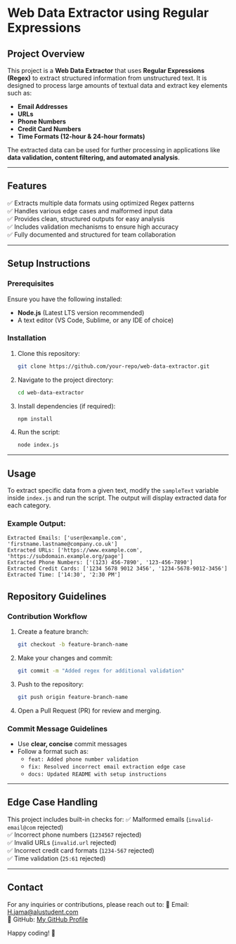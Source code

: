 # Web Data Extractor using Regular Expressions

## Project Overview

This project is a **Web Data Extractor** that uses **Regular Expressions (Regex)** to extract structured information from unstructured text. It is designed to process large amounts of textual data and extract key elements such as:

- **Email Addresses**
- **URLs**
- **Phone Numbers**
- **Credit Card Numbers**
- **Time Formats (12-hour & 24-hour formats)**

The extracted data can be used for further processing in applications like **data validation, content filtering, and automated analysis**.

---

## Features

✅ Extracts multiple data formats using optimized Regex patterns\
✅ Handles various edge cases and malformed input data\
✅ Provides clean, structured outputs for easy analysis\
✅ Includes validation mechanisms to ensure high accuracy\
✅ Fully documented and structured for team collaboration

---

## Setup Instructions

### Prerequisites

Ensure you have the following installed:

- **Node.js** (Latest LTS version recommended)
- A text editor (VS Code, Sublime, or any IDE of choice)

### Installation

1. Clone this repository:
   ```bash
   git clone https://github.com/your-repo/web-data-extractor.git
   ```
2. Navigate to the project directory:
   ```bash
   cd web-data-extractor
   ```
3. Install dependencies (if required):
   ```bash
   npm install
   ```
4. Run the script:
   ```bash
   node index.js
   ```

---

## Usage

To extract specific data from a given text, modify the `sampleText` variable inside `index.js` and run the script. The output will display extracted data for each category.

### Example Output:

```
Extracted Emails: ['user@example.com', 'firstname.lastname@company.co.uk']
Extracted URLs: ['https://www.example.com', 'https://subdomain.example.org/page']
Extracted Phone Numbers: ['(123) 456-7890', '123-456-7890']
Extracted Credit Cards: ['1234 5678 9012 3456', '1234-5678-9012-3456']
Extracted Time: ['14:30', '2:30 PM']
```

## Repository Guidelines

### Contribution Workflow

1. Create a feature branch:
   ```bash
   git checkout -b feature-branch-name
   ```
2. Make your changes and commit:
   ```bash
   git commit -m "Added regex for additional validation"
   ```
3. Push to the repository:
   ```bash
   git push origin feature-branch-name
   ```
4. Open a Pull Request (PR) for review and merging.

### Commit Message Guidelines

- Use **clear, concise** commit messages
- Follow a format such as:
  - `feat: Added phone number validation`
  - `fix: Resolved incorrect email extraction edge case`
  - `docs: Updated README with setup instructions`

---

## Edge Case Handling

This project includes built-in checks for: ✅ Malformed emails (`invalid-email@com` rejected)\
✅ Incorrect phone numbers (`1234567` rejected)\
✅ Invalid URLs (`invalid.url` rejected)\
✅ Incorrect credit card formats (`1234-567` rejected)\
✅ Time validation (`25:61` rejected)

---

## Contact

For any inquiries or contributions, please reach out to: 📧 Email: [H.jama@alustudent.com](mailto\:H.jama@alustudent.com)\
🔗 GitHub: [My GitHub Profile](https://github.com/hamse-ai)

Happy coding! 🚀

